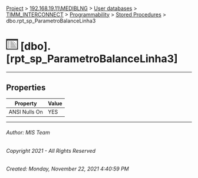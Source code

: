 #### 

[Project](../../../../../index.md) > [192.168.19.11\\MEDIBLNG](../../../../index.md) > [User databases](../../../index.md) > [TIMM_INTERCONNECT](../../index.md) > [Programmability](../index.md) > [Stored Procedures](Stored_Procedures.md) > dbo.rpt_sp_ParametroBalanceLinha3

# ![Stored Procedures](../../../../../Images/StoredProcedure32.png) [dbo].[rpt_sp_ParametroBalanceLinha3]

---

## <a name="#properties"></a>Properties

| Property | Value |
|---|---|
| ANSI Nulls On | YES |


---

###### Author:  MIS Team

###### Copyright 2021 - All Rights Reserved

###### Created: Monday, November 22, 2021 4:40:59 PM

